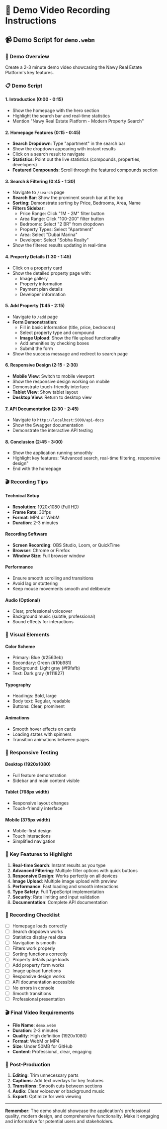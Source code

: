 # 🎥 Demo Video Recording Instructions

## 📹 Demo Script for `demo.webm`

### 🎯 Demo Overview
Create a 2-3 minute demo video showcasing the Nawy Real Estate Platform's key features.

### 📋 Demo Script

#### 1. **Introduction (0:00 - 0:15)**
- Show the homepage with the hero section
- Highlight the search bar and real-time statistics
- Mention "Nawy Real Estate Platform - Modern Property Search"

#### 2. **Homepage Features (0:15 - 0:45)**
- **Search Dropdown**: Type "apartment" in the search bar
- Show the dropdown appearing with instant results
- Click on a search result to navigate
- **Statistics**: Point out the live statistics (compounds, properties, developers)
- **Featured Compounds**: Scroll through the featured compounds section

#### 3. **Search & Filtering (0:45 - 1:30)**
- Navigate to `/search` page
- **Search Bar**: Show the prominent search bar at the top
- **Sorting**: Demonstrate sorting by Price, Bedrooms, Area, Name
- **Filters Sidebar**:
  - Price Range: Click "1M - 2M" filter button
  - Area Range: Click "100-200" filter button
  - Bedrooms: Select "2 BR" from dropdown
  - Property Types: Select "Apartment"
  - Area: Select "Dubai Marina"
  - Developer: Select "Sobha Realty"
- Show the filtered results updating in real-time

#### 4. **Property Details (1:30 - 1:45)**
- Click on a property card
- Show the detailed property page with:
  - Image gallery
  - Property information
  - Payment plan details
  - Developer information

#### 5. **Add Property (1:45 - 2:15)**
- Navigate to `/add` page
- **Form Demonstration**:
  - Fill in basic information (title, price, bedrooms)
  - Select property type and compound
  - **Image Upload**: Show the file upload functionality
  - Add amenities by checking boxes
  - Submit the form
- Show the success message and redirect to search page

#### 6. **Responsive Design (2:15 - 2:30)**
- **Mobile View**: Switch to mobile viewport
- Show the responsive design working on mobile
- Demonstrate touch-friendly interface
- **Tablet View**: Show tablet layout
- **Desktop View**: Return to desktop view

#### 7. **API Documentation (2:30 - 2:45)**
- Navigate to `http://localhost:5000/api-docs`
- Show the Swagger documentation
- Demonstrate the interactive API testing

#### 8. **Conclusion (2:45 - 3:00)**
- Show the application running smoothly
- Highlight key features: "Advanced search, real-time filtering, responsive design"
- End with the homepage

### 🎬 Recording Tips

#### **Technical Setup**
- **Resolution**: 1920x1080 (Full HD)
- **Frame Rate**: 30fps
- **Format**: MP4 or WebM
- **Duration**: 2-3 minutes

#### **Recording Software**
- **Screen Recording**: OBS Studio, Loom, or QuickTime
- **Browser**: Chrome or Firefox
- **Window Size**: Full browser window

#### **Performance**
- Ensure smooth scrolling and transitions
- Avoid lag or stuttering
- Keep mouse movements smooth and deliberate

#### **Audio (Optional)**
- Clear, professional voiceover
- Background music (subtle, professional)
- Sound effects for interactions

### 🎨 Visual Elements

#### **Color Scheme**
- Primary: Blue (#2563eb)
- Secondary: Green (#10b981)
- Background: Light gray (#f9fafb)
- Text: Dark gray (#111827)

#### **Typography**
- Headings: Bold, large
- Body text: Regular, readable
- Buttons: Clear, prominent

#### **Animations**
- Smooth hover effects on cards
- Loading states with spinners
- Transition animations between pages

### 📱 Responsive Testing

#### **Desktop (1920x1080)**
- Full feature demonstration
- Sidebar and main content visible

#### **Tablet (768px width)**
- Responsive layout changes
- Touch-friendly interface

#### **Mobile (375px width)**
- Mobile-first design
- Touch interactions
- Simplified navigation

### 🎯 Key Features to Highlight

1. **Real-time Search**: Instant results as you type
2. **Advanced Filtering**: Multiple filter options with quick buttons
3. **Responsive Design**: Works perfectly on all devices
4. **Image Upload**: Multiple image upload with preview
5. **Performance**: Fast loading and smooth interactions
6. **Type Safety**: Full TypeScript implementation
7. **Security**: Rate limiting and input validation
8. **Documentation**: Complete API documentation

### 📝 Recording Checklist

- [ ] Homepage loads correctly
- [ ] Search dropdown works
- [ ] Statistics display real data
- [ ] Navigation is smooth
- [ ] Filters work properly
- [ ] Sorting functions correctly
- [ ] Property details page loads
- [ ] Add property form works
- [ ] Image upload functions
- [ ] Responsive design works
- [ ] API documentation accessible
- [ ] No errors in console
- [ ] Smooth transitions
- [ ] Professional presentation

### 🎬 Final Video Requirements

- **File Name**: `demo.webm`
- **Duration**: 2-3 minutes
- **Quality**: High definition (1920x1080)
- **Format**: WebM or MP4
- **Size**: Under 50MB for GitHub
- **Content**: Professional, clear, engaging

### 🚀 Post-Production

1. **Editing**: Trim unnecessary parts
2. **Captions**: Add text overlays for key features
3. **Transitions**: Smooth cuts between sections
4. **Audio**: Clear voiceover or background music
5. **Export**: Optimize for web viewing

---

**Remember**: The demo should showcase the application's professional quality, modern design, and comprehensive functionality. Make it engaging and informative for potential users and stakeholders. 